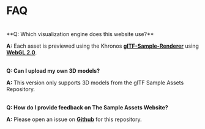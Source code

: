 <style>
  a {
    font-weight: bold;
    text-decoration: underline;
  }
</style>

# FAQ 
<br>
**Q: Which visualization engine does this website use?**

**A:** Each asset is previewed using the Khronos [glTF-Sample-Renderer](https://github.com/KhronosGroup/glTF-Sample-Renderer) using [WebGL 2.0](https://www.khronos.org/webgl/). <br><br>

[//]: <>  (**Q: Which version of the engine was used to render the image?**)

[//]: <>  (**A:** You can find which version of the engine is used by .. <br><br>)

**Q: Can I upload my own 3D models?**

**A:** This version only supports 3D models from the glTF Sample Assets Repository. <br><br>

**Q: How do I provide feedback on The Sample Assets Website?**

**A:** Please open an issue on [Github](https://github.com/KhronosGroup/glTF-Sample-Assets) for this repository. <br><br>
